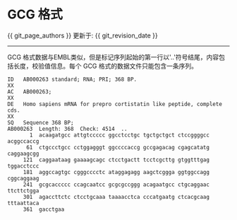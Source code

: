 # GCG 格式

{{ git_page_authors }} 更新于: {{ git_revision_date }}

---

GCG 格式数据与EMBL类似，但是标记序列起始的第一行以'..'符号结尾，内容包括长度，校验值信息。每个 GCG 格式的数据文件只能包含一条序列。

```
ID   AB000263 standard; RNA; PRI; 368 BP.
XX
AC   AB000263;
XX
DE   Homo sapiens mRNA for prepro cortistatin like peptide, complete cds.
XX
SQ   Sequence 368 BP;
AB000263  Length: 368  Check: 4514  ..
       1  acaagatgcc attgtccccc ggcctcctgc tgctgctgct ctccggggcc acggccaccg
      61  ctgccctgcc cctggagggt ggccccaccg gccgagacag cgagcatatg caggaagcgg
     121  caggaataag gaaaagcagc ctcctgactt tcctcgcttg gtggtttgag tggacctccc
     181  aggccagtgc cgggcccctc ataggagagg aagctcggga ggtggccagg cggcaggaag
     241  gcgcaccccc ccagcaatcc gcgcgccggg acagaatgcc ctgcaggaac ttcttctgga
     301  agaccttctc ctcctgcaaa taaaacctca cccatgaatg ctcacgcaag tttaattaca
     361  gacctgaa
```

